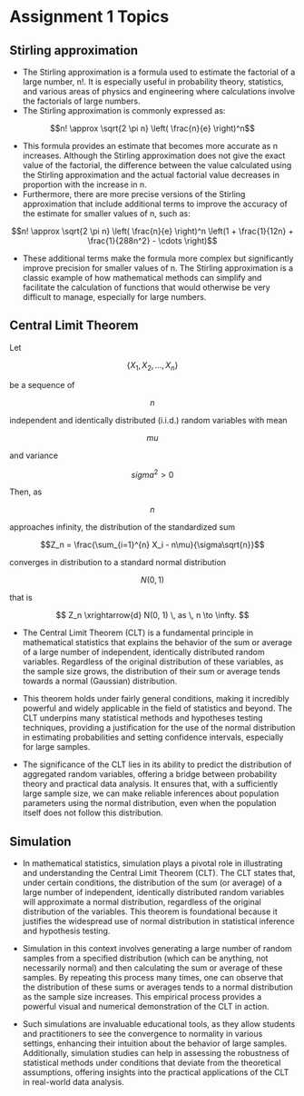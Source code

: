 # Assignment 1 Topics

## Stirling approximation

- The Stirling approximation is a formula used to estimate the factorial of a large number, n!. It is especially useful in probability theory, statistics, and various areas of physics and engineering where calculations involve the factorials of large numbers.
  <br>
- The Stirling approximation is commonly expressed as:

```math
n! \approx \sqrt{2 \pi n} \left( \frac{n}{e} \right)^n
```
- This formula provides an estimate that becomes more accurate as n increases. Although the Stirling approximation does not give the exact value of the factorial, the difference between the value calculated using the Stirling approximation and the actual factorial value decreases in proportion with the increase in n.
- Furthermore, there are more precise versions of the Stirling approximation that include additional terms to improve the accuracy of the estimate for smaller values of n, such as:

```math
n! \approx \sqrt{2 \pi n} \left( \frac{n}{e} \right)^n \left(1 + \frac{1}{12n} + \frac{1}{288n^2} - \cdots \right)
```
- These additional terms make the formula more complex but significantly improve precision for smaller values of n. The Stirling approximation is a classic example of how mathematical methods can simplify and facilitate the calculation of functions that would otherwise be very difficult to manage, especially for large numbers.

## Central Limit Theorem
Let 
```math 
\{X_1, X_2, ..., X_n\} 
```
be a sequence of
```math 
n 
```
independent and identically distributed (i.i.d.) random variables with mean
```math 
mu 
```
and variance 
```math
sigma^2 > 0 
```
Then, as 
```math
n 
```
approaches infinity, the distribution of the standardized sum
```math
Z_n = \frac{\sum_{i=1}^{n} X_i - n\mu}{\sigma\sqrt{n}}
```
converges in distribution to a standard normal distribution 
```math
N(0, 1) 
```
that is
```math
 Z_n \xrightarrow{d} N(0, 1) \, as \, n \to \infty. 
```

- The Central Limit Theorem (CLT) is a fundamental principle in mathematical statistics that explains the behavior of the sum or average of a large number of independent, identically distributed random variables. Regardless of the original distribution of these variables, as the sample size grows, the distribution of their sum or average tends towards a normal (Gaussian) distribution.

- This theorem holds under fairly general conditions, making it incredibly powerful and widely applicable in the field of statistics and beyond. The CLT underpins many statistical methods and hypotheses testing techniques, providing a justification for the use of the normal distribution in estimating probabilities and setting confidence intervals, especially for large samples.

- The significance of the CLT lies in its ability to predict the distribution of aggregated random variables, offering a bridge between probability theory and practical data analysis. It ensures that, with a sufficiently large sample size, we can make reliable inferences about population parameters using the normal distribution, even when the population itself does not follow this distribution.

## Simulation

- In mathematical statistics, simulation plays a pivotal role in illustrating and understanding the Central Limit Theorem (CLT). The CLT states that, under certain conditions, the distribution of the sum (or average) of a large number of independent, identically distributed random variables will approximate a normal distribution, regardless of the original distribution of the variables. This theorem is foundational because it justifies the widespread use of normal distribution in statistical inference and hypothesis testing.

- Simulation in this context involves generating a large number of random samples from a specified distribution (which can be anything, not necessarily normal) and then calculating the sum or average of these samples. By repeating this process many times, one can observe that the distribution of these sums or averages tends to a normal distribution as the sample size increases. This empirical process provides a powerful visual and numerical demonstration of the CLT in action.

- Such simulations are invaluable educational tools, as they allow students and practitioners to see the convergence to normality in various settings, enhancing their intuition about the behavior of large samples. Additionally, simulation studies can help in assessing the robustness of statistical methods under conditions that deviate from the theoretical assumptions, offering insights into the practical applications of the CLT in real-world data analysis.